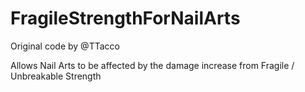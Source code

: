 # FragileStrengthForNailArts
Original code by @TTacco

Allows Nail Arts to be affected by the damage increase from Fragile / Unbreakable Strength
